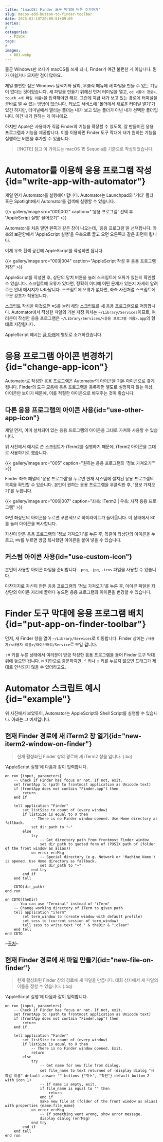 ```yaml
---
title: "[macOS] Finder 도구 막대에 버튼 추가하기"
slug: macos-add-button-to-finder-toolbar
date: 2025-03-18T20:09:51+09:00
series:
#  - 
categories:
  - PIVOX
tags:
#  - 
images:
  - 003.webp
---
```


줄곧 Windows만 쓰다가 macOS를 쓰게 되니, Finder가 여간 불편한 게 아닙니다. 뭔가 아쉽거나 모자란 점이 많아요.

제일 불편한 점은 Windows 탐색기와 달리, 우클릭 메뉴에 새 파일을 만들 수 있는 기능이 없다는 것이었습니다.
새 파일을 만들기 위해선 먼저 터미널을 열고, `cd <폴더 경로>`, `touch <새 파일 이름>`을 입력해야만 해요. 그런데 지금 내가 보고 있는 경로에 터미널을 곧바로 열 수 있는 방법이 없습니다.
키보드 서비스에 '폴더에서 새로운 터미널 열기'가 있긴 하지만, 터미널에서 열리는 폴더는 내가 보고 있는 폴더가 아닌 내가 선택한 폴더입니다. 이건 내가 원하는 게 아니에요.

하지만 Apple은 사용자가 직접 Finder의 기능을 확장할 수 있도록, 잘 만들어진 응용 프로그램과 기능을 제공합니다.
이를 이용하면 Finder 도구 막대에 내가 원하는 기능을 실행하는 버튼을 추가할 수 있습니다.

> [!NOTE] 참고
> 이 가이드는 macOS 15 Sequoia를 기준으로 작성되었습니다.

# Automator를 이용해 응용 프로그램 작성{id="write-app-with-automator"}

제일 먼저 Automator를 실행해야 합니다.
Automator는 Launchpad의 '기타' 폴더 혹은 Spotlight에서 Automator를 검색해 실행할 수 있습니다.

{{< gallery/image src="001|002" caption="'응용 프로그램' 선택 후 'AppleScript 실행' 끌어오기" >}}

Automator를 처음 열면 왼쪽과 같은 창이 나오는데, '응용 프로그램'을 선택합니다.
좌측의 보관함에서 'AppleScript 실행'을 우측으로 끌고 오면 오른쪽과 같은 화면이 됩니다.

이제 우측 흰색 공간에 AppleScript를 작성하면 됩니다.

{{< gallery/image src="003|004" caption="AppleScript 작성 후 응용 프로그램 저장" >}}

AppleScript를 작성한 후, 상단의 망치 버튼을 눌러 스크립트에 오류가 있는지 확인할 수 있습니다.
스크립트에 오류가 있다면, 정확히 어디에 어떤 문제가 있는지 자세히 알려주는 안내 메시지가 나타납니다.
스크립트에 오류가 없다면, 좌측 사진처럼 스크립트에 구문 강조가 적용됩니다.

스크립트 작성을 마쳤으면 <kbd><span class="apple">⌘</span>S</kbd>를 눌러 해당 스크립트를 새 응용 프로그램으로 저장합니다.
Automator에서 작성한 파일의 기본 저장 위치는 `~/Library/Services`이므로, 여러분이 작성한 응용 프로그램은 `~/Library/Services/<응용 프로그램 이름>.app`의 형태로 저장됩니다.

AppleScript 예시는 [글 아래](#example)에 별도로 소개하겠습니다.

# 응용 프로그램 아이콘 변경하기{id="change-app-icon"}

Automator로 작성한 응용 프로그램은 Automator의 아이콘을 기본 아이콘으로 갖게 됩니다.
Finder의 도구 모음에 응용 프로그램을 등록하면 별도로 설정하지 않는 이상, 아이콘만 보이기 때문에, 이를 적절한 아이콘으로 바꿔주는 것이 좋습니다.

## 다른 응용 프로그램의 아이콘 사용{id="use-other-app-icon"}

제일 먼저, 이미 설치되어 있는 응용 프로그램의 아이콘을 그대로 가져와 사용할 수 있습니다.

위 사진에서 예시로 쓴 스크립트가 iTerm2를 실행하기 때문에, iTerm2 아이콘을 그대로 사용하기로 했습니다.

{{< gallery/image src="005" caption="원하는 응용 프로그램의 '정보 가져오기'" >}}

Finder 좌측 패널의 '응용 프로그램'을 누르면 현재 시스템에 설치된 응용 프로그램의 목록을 확인할 수 있습니다.
본인이 원하는 응용 프로그램을 우클릭한 후, '정보 가져오기'를 누릅니다.

{{< gallery/image src="006|007" caption="좌측: iTerm2 | 우측: 자작 응용 프로그램" >}}

화면 좌상단의 아이콘을 누르면 푸른색으로 하이라이트가 들어옵니다. 이 상태에서 <kbd><span class="apple">⌘</span>C</kbd>를 눌러 아이콘을 복사합니다.

자신이 만든 응용 프로그램의 '정보 가져오기'를 누른 후, 똑같이 좌상단의 아이콘을 누르고, <kbd><span class="apple">⌘</span>V</kbd>를 누르면 방금 복사했던 아이콘을 붙여 넣을 수 있습니다.

## 커스텀 아이콘 사용{id="use-custom-icon"}

본인이 사용할 아이콘 파일을 준비합니다. `.png`, `.jpg`, `.icns` 파일을 사용할 수 있습니다.

마찬가지로 자신이 만든 응용 프로그램의 '정보 가져오기'를 누른 후, 아이콘 파일을 좌상단의 아이콘 자리에 끌어다 놓으면 응용 프로그램의 아이콘을 변경할 수 있습니다.

# Finder 도구 막대에 응용 프로그램 배치{id="put-app-on-finder-toolbar"}

먼저, 새 Finder 창을 열어 `~/Library/Services`로 이동합니다. Finder 상에는 `/사용자/<사용자 이름>/라이브러리/Service`로 보일 겁니다.

<kbd><span class="apple">⇧⌘</span></kbd> 키를 누른 상태에서 여러분이 방금 작성한 응용 프로그램을 들어 Finder 도구 막대 위에 놓으면 됩니다.
<kbd><span class="apple">⌘</span></kbd> 키만으로 충분하지만, <kbd><span class="apple">⌃</span></kbd> 키나 <kbd><span class="apple">⇧</span></kbd> 키를 누르지 않으면 드래그가 제대로 인식되지 않을 수 있더라고요.

# Automator 스크립트 예시{id="example"}

위 사진에서 보았듯이, Automator는 AppleScript와 Shell Script를 실행할 수 있습니다. 아래는 그 예제입니다.

## 현재 Finder 경로에 새 iTerm2 창 열기{id="new-iterm2-window-on-finder"}

> 현재 활성화된 Finder 창의 경로에 새 iTerm2 창을 엽니다.
{.bq}

'AppleScript 실행'에 다음과 같이 입력합니다.

```applescript
on run {input, parameters}
	-- Check if Finder has focus or not. If not, exit.
	set frontApp to (path to frontmost application as Unicode text)
	if (frontApp does not contain "Finder.app") then
		return
	end if
	
	tell application "Finder"
		set listSize to count of (every window)
		if listSize is equal to 0 then
			-- There is no Finder window opened. Use Home directory as fallback.
			set dir_path to "~"
		else
			try
				-- Get directory path from frontmost Finder window
				set dir_path to quoted form of (POSIX path of (folder of the front window as alias))
			on error errMsg
				-- Special directory (e.g. Network or 'Machine Name') is opened. Use Home directory as fallback.
				set dir_path to "~"
			end try
		end if
	end tell
	
	CDTO(dir_path)
end run

on CDTO(theDir)
	-- You can use "Terminal" instead of "iTerm"
	-- Change working directory of iTerm to given path
	tell application "iTerm"
		set term_window to (create window with default profile)
		set sess to (current session of term_window)
		tell sess to write text "cd " & theDir & ";clear"
	end tell
end CDTO
```

~[출처](https://gist.github.com/pdanford/158d74e2026f393e953ed43ff8168ec1)~

## 현재 Finder 경로에 새 파일 만들기{id="new-file-on-finder"}

> 현재 활성화된 Finder 창의 경로에 새 파일을 만듭니다.
> 대화 상자에서 새 파일의 이름을 정할 수 있습니다.
{.bq}

'AppleScript 실행'에 다음과 같이 입력합니다.

```applescript
on run {input, parameters}
	-- Check if Finder has focus or not. If not, exit.
	set frontApp to (path to frontmost application as Unicode text)
	if (frontApp does not contain "Finder.app") then
		return
	end if
	
	tell application "Finder"
		set listSize to count of (every window)
		if listSize is equal to 0 then
			-- There is no Finder window opened. Exit.
			return
		else
			try
				-- Get name for new file from dialog.
				set file_name to text returned of (display dialog "새 파일 이름" default answer "" buttons {"취소", "확인"} default button 2 with icon 1)
				-- If name is empty, exit.
				if file_name is equal to "" then
					return
				end if
				make new file at (folder of the front window as alias) with properties {name:file_name}
			on error errMsg
				-- If something went wrong, show error message.
				display dialog (errMsg)
			end try
		end if
	end tell
end run
```
